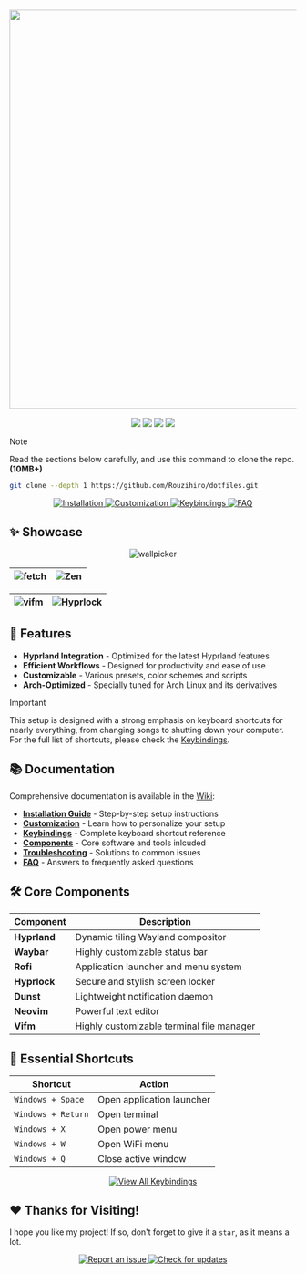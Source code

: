 <h3 align="center">
	<img src="https://github.com/user-attachments/assets/76b59aeb-86b7-42e4-a84b-8315e27cfd91" width="700"/><br/>
</h3>

<div align="center">
<p align="center">
    <a href="https://github.com/Rouzihiro/dotfiles/stargazers">
	    <img src="https://img.shields.io/github/stars/Rouzihiro/dotfiles?colorA=32302f&colorB=7244b3&style=for-the-badge"></a>
    <a href="https://hyprland.org">
	    <img src="https://img.shields.io/badge/Arch-Hyprland-blue.svg?style=for-the-badge&labelColor=32302f&color=258598"></a> 
    <a href="https://github.com/Rouzihiro/dotfiles/last-commit">
	    <img src="https://img.shields.io/github/last-commit/Rouzihiro/dotfiles?colorA=32302f&colorB=05aa57&style=for-the-badge"></a>
    <a href="https://github.com/Rouzihiro/dotfiles/blob/main/LICENSE">
    	    <img src="https://img.shields.io/github/license/Rouzihiro/dotfiles?colorA=32302f&colorB=b16286&style=for-the-badge"></a>
</p>
</div>

> [!NOTE]
> Read the sections below carefully, and use this command to clone the repo. **(10MB+)**
> ```bash
> git clone --depth 1 https://github.com/Rouzihiro/dotfiles.git
> ```

<div align="center">
  <a href="https://github.com/Rouzihiro/dotfiles/wiki/Installation">
    <img src="https://img.shields.io/badge/📥 Installation-32302f?style=for-the-badge&logoColor=white&labelColor=258598&color=05aa57" alt="Installation"/>
  </a>
  <a href="https://github.com/Rouzihiro/dotfiles/wiki/Customization">
    <img src="https://img.shields.io/badge/🛠️ Customization-32302f?style=for-the-badge&logoColor=white&labelColor=b16286&color=7244b3" alt="Customization"/>
  </a>
  <a href="https://github.com/Rouzihiro/dotfiles/wiki/Keybindings">
    <img src="https://img.shields.io/badge/🎮 Keybindings-32302f?style=for-the-badge&logoColor=white&labelColor=d3869b&color=fb4934" alt="Keybindings"/>
  </a>
  <a href="https://github.com/Rouzihiro/dotfiles/wiki/FAQ">
    <img src="https://img.shields.io/badge/❓ FAQ-32302f?style=for-the-badge&logoColor=white&labelColor=8ec07c&color=fabd2f" alt="FAQ"/>
  </a>
</div>

## ✨ Showcase

<div align="center">
	
![wallpicker](https://github.com/user-attachments/assets/e6f1f005-9de2-49dc-bb42-263faf6ea9f8)

| ![fetch](https://github.com/user-attachments/assets/8fa2f1d5-93cd-4765-a14d-34fe09098157) | ![Zen](https://github.com/user-attachments/assets/7f9d8891-106f-4c2f-aa84-f193bdf8474c) |
|--|--|
	
| ![vifm](https://github.com/user-attachments/assets/b096699a-41ed-4a7d-b7b5-772a8a4a9562) | ![Hyprlock](https://github.com/user-attachments/assets/d5315def-0dc3-44a0-a98a-11df3b6292ac) |
|--|--|

</div>

## 🚀 Features

- **Hyprland Integration** - Optimized for the latest Hyprland features
- **Efficient Workflows** - Designed for productivity and ease of use
- **Customizable** - Various presets, color schemes and scripts
- **Arch-Optimized** - Specially tuned for Arch Linux and its derivatives

> [!IMPORTANT]
> This setup is designed with a strong emphasis on keyboard shortcuts for nearly everything, from changing songs to shutting down your computer. For the full list of shortcuts, please check the [Keybindings](https://github.com/Rouzihiro/dotfiles/wiki/Keybindings).

## 📚 Documentation

Comprehensive documentation is available in the [Wiki](https://github.com/Rouzihiro/dotfiles/wiki):

- [**Installation Guide**](https://github.com/Rouzihiro/dotfiles/wiki/Installation) - Step-by-step setup instructions
- [**Customization**](https://github.com/Rouzihiro/dotfiles/wiki/Customization) - Learn how to personalize your setup
- [**Keybindings**](https://github.com/Rouzihiro/dotfiles/wiki/Keybindings) - Complete keyboard shortcut reference
- [**Components**](https://github.com/Rouzihiro/dotfiles/wiki/Components) - Core software and tools inlcuded
- [**Troubleshooting**](https://github.com/Rouzihiro/dotfiles/wiki/Troubleshooting) - Solutions to common issues
- [**FAQ**](https://github.com/Rouzihiro/dotfiles/wiki/FAQ) - Answers to frequently asked questions

## 🛠️ Core Components

| Component | Description |
|-----------|-------------|
| **Hyprland** | Dynamic tiling Wayland compositor |
| **Waybar** | Highly customizable status bar |
| **Rofi** | Application launcher and menu system |
| **Hyprlock** | Secure and stylish screen locker |
| **Dunst** | Lightweight notification daemon |
| **Neovim** | Powerful text editor |
| **Vifm** | Highly customizable terminal file manager |

## 🔑 Essential Shortcuts

| Shortcut | Action |
|----------|--------|
| `Windows + Space` | Open application launcher |
| `Windows + Return` | Open terminal |
| `Windows + X` | Open power menu |
| `Windows + W` | Open WiFi menu |
| `Windows + Q` | Close active window |

<p align="center">
  <a href="https://github.com/Rouzihiro/dotfiles/wiki/Keybindings">
    <img src="https://img.shields.io/badge/View_All_Keybindings_→-32302f?style=for-the-badge&labelColor=d3869b&color=fb4934" alt="View All Keybindings" />
  </a>
</p>

## ❤️ Thanks for Visiting!

I hope you like my project! If so, don't forget to give it a `star`, as it means a lot.

<div align="center">
  <p>
    <a href="https://github.com/Rouzihiro/dotfiles/issues">
      <img src="https://img.shields.io/badge/🐛 Report an issue-32302f?style=for-the-badge&labelColor=05aa57&color=b16286" alt="Report an issue" />
    </a>
    <a href="https://github.com/Rouzihiro/dotfiles/commits/main">
      <img src="https://img.shields.io/badge/🔄 Check for updates-32302f?style=for-the-badge&labelColor=fabd2f&color=8ec07c" alt="Check for updates" />
    </a>
  </p>
</div>

